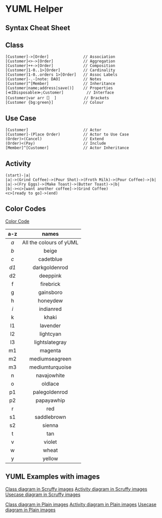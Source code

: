 # YUML Helper

Syntax Cheat Sheet
------

Class
------
    [Customer]->[Order]               // Association
    [Customer]<>->[Order]             // Aggregation
    [Customer]++->[Order]             // Composition
    [Customer]1-0..1>[Order]          // Cardinality
    [Customer]1-0..orders 1>[Order]   // Assoc Labels
    [Customer]-.-[note: DAO]          // Notes
    [Customer]^[Member]               // Inheritance
    [Customer|name;address|save()]    // Properties
    [≪IDisposable≫;Customer]          // Interface
    [Customer|var arr［］ ]            // Brackets
    [Customer {bg:green}]             // Colour

Use Case
------
    [Customer]                        // Actor
    [Customer]-(Place Order)          // Actor to Use Case
    (Order)>(Cancel)                  // Extend
    (Order)<(Pay)                     // Include
    [Member]^[Customer]               // Actor Inheritance

Activity
------
    (start)-|a|
    |a|->(Grind Coffee)->(Pour Shot)->(Froth Milk)->(Pour Coffee)->|b|
    |a|->(Fry Eggs)->(Make Toast)->(Butter Toast)->|b|
    |b|-><c>[want another coffee]->(Grind Coffee)
    <c>[ready to go]->(end)

Color Codes
------

[Color Code](https://yuml.me/69f3a9ba.svg)

| a-z|names|
| :---: | :---: |
|_a_| All the colours of yUML | aliceblue | antiquewhite | aquamarine | azure |
|_b_| beige | bisque | black | blue | blueviolet | brown | burlywood |
|_c_| cadetblue | chartreuse | chocolate | coral | cornsilk | crimson | cyan |
|_d1_| darkgoldenrod | darkorange | darkorchid | darksalmon | darkseagreen | darkslateblue | darkviolet | 
|d2| deeppink | deepskyblue | dodgerblue |
|f| firebrick | floralwhite | forestgreen |
|g| gainsboro | ghostwhite | gold | goldenrod | gray | green | greenyellow |
|h| honeydew | hotpink |
|_i_| indianred |
|k| khaki |
|l1| lavender | lavenderblush | lawngreen | lemonchiffon | lightblue | lightcoral | 
|l2| lightcyan | lightgray | lightpink | lightsalmon | lightseagreen | lightskyblue | 
|l3| lightslategray | lightsteelblue | lightyellow | limegreen | linen |
|m1| magenta | maroon | mediumaquamarine | mediumblue | mediumorchid | mediumpurple | 
|m2| mediumseagreen | mediumslateblue | mediumspringgreen | 
|m3| mediumturquoise | mediumvioletred | mistyrose | moccasin |
|n| navajowhite |
|o| oldlace | olivedrab | orange | orangered | orchid | 
|p1| palegoldenrod | palegreen | paleturquoise | palevioletred | 
|p2| papayawhip | peachpuff | peru | pink | plum | powderblue | purple | 
|r| red | rosybrown | royalblue |
|s1| saddlebrown | salmon | sandybrown | seagreen | seashell | 
|s2| sienna | skyblue | slateblue | slategray | snow | springgreen | steelblue |
|t| tan | thistle | tomato | turquoise |
|v| violet 
|w| wheat | white | whitesmoke |
|y| yellow | yellowgreen |


YUML Examples with images
-----

[Class diagram in Scruffy images](https://yuml.me/diagram/scruffy/class/samples)
[Activity diagram in Scruffy images](https://yuml.me/diagram/scruffy/activity/samples)
[Usecase diagram in Scruffy images](https://yuml.me/diagram/scruffy/usecase/samples)

[Class diagram in Plain images](https://yuml.me/diagram/plain/class/samples)
[Activity diagram in Plain images](https://yuml.me/diagram/plain/activity/samples)
[Usecase diagram in Plain images](https://yuml.me/diagram/plain/usecase/samples)

